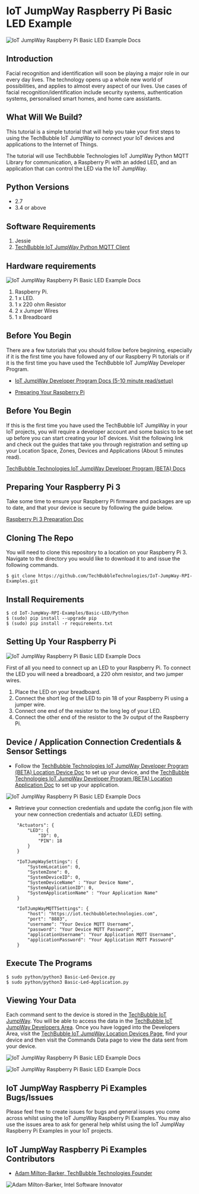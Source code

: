 # IoT JumpWay Raspberry Pi Basic LED Example

![IoT JumpWay Raspberry Pi Basic LED Example Docs](../../images/Basic-LED/Raspberry-Pi-Basic-LED-Example.png)  

## Introduction
Facial recognition and identification will soon be playing a major role in our every day lives. The technology opens up a whole new world of possibilities, and applies to almost every aspect of our lives. Use cases of facial recognition/identification include security systems, authentication systems, personalised smart homes, and home care assistants.

## What Will We Build?

This tutorial is a simple tutorial that will help you take your first steps to using the TechBubble IoT JumpWay to connect your IoT devices and applications to the Internet of Things. 

The tutorial will use TechBubble Technologies IoT JumpWay Python MQTT Library for communication, a Raspberry Pi with an added LED, and an application that can control the LED via the IoT JumpWay.

## Python Versions

- 2.7
- 3.4 or above

## Software Requirements

1. Jessie
2. [TechBubble IoT JumpWay Python MQTT Client](https://github.com/TechBubbleTechnologies/IoT-JumpWay-Python-MQTT-Clients "TechBubble IoT JumpWay Python MQTT Client")  

## Hardware requirements

![IoT JumpWay Raspberry Pi Basic LED Example Docs](../../images/Basic-LED/Hardware.jpg)  

1. Raspberry Pi.
2. 1 x LED.
3. 1 x 220 ohm Resistor
4. 2 x Jumper Wires
5. 1 x Breadboard

## Before You Begin

There are a few tutorials that you should follow before beginning, especially if it is the first time you have followed any of our Raspberry Pi tutorials or if it is the first time you have used the TechBubble IoT JumpWay Developer Program.

- [IoT JumpWay Developer Program Docs (5-10 minute read/setup)](https://github.com/TechBubbleTechnologies/IoT-JumpWay-Docs/ "IoT JumpWay Developer Program Docs (5-10 minute read/setup)")

- [Preparing Your Raspberry Pi](https://github.com/TechBubbleTechnologies/IoT-JumpWay-RPI-Examples/blob/master/_DOCS/1-Raspberry-Pi-Prep.md "Preparing Your Raspberry Pi")

## Before You Begin

If this is the first time you have used the TechBubble IoT JumpWay in your IoT projects, you will require a developer account and some basics to be set up before you can start creating your IoT devices. Visit the following link and check out the guides that take you through registration and setting up your Location Space, Zones, Devices and Applications (About 5 minutes read).

[TechBubble Technologies IoT JumpWay Developer Program (BETA) Docs](https://github.com/TechBubbleTechnologies/IoT-JumpWay-Docs/ "TechBubble Technologies IoT JumpWay Developer Program (BETA) Docs")

## Preparing Your Raspberry Pi 3

Take some time to ensure your Raspberry Pi firmware and packages are up to date, and that your device is secure by following the guide below.

[Raspberry Pi 3 Preparation Doc](https://github.com/TechBubbleTechnologies/IoT-JumpWay-RPI-Examples/blob/master/_DOCS/1-Raspberry-Pi-Prep.md "Raspberry Pi 3 Preparation Doc")

## Cloning The Repo

You will need to clone this repository to a location on your Raspberry Pi 3. Navigate to the directory you would like to download it to and issue the following commands.

    $ git clone https://github.com/TechBubbleTechnologies/IoT-JumpWay-RPI-Examples.git

## Install Requirements

    $ cd IoT-JumpWay-RPI-Examples/Basic-LED/Python
	$ (sudo) pip install --upgrade pip
    $ (sudo) pip install -r requirements.txt

## Setting Up Your Raspberry Pi

![IoT JumpWay Raspberry Pi Basic LED Example Docs](../../images/Basic-LED/Blinking.jpg)  

First of all you need to connect up an LED to your Raspberry Pi. To connect the LED you will need a breadboard, a 220 ohm resistor, and two jumper wires. 

1. Place the LED on your breadboard.
2. Connect the short leg of the LED to pin 18 of your Raspberry Pi using a jumper wire.
3. Connect one end of the resistor to the long leg of your LED.
4. Connect the other end of the resistor to the 3v output of the Raspberry Pi.

## Device / Application Connection Credentials & Sensor Settings

- Follow the [TechBubble Technologies IoT JumpWay Developer Program (BETA) Location Device Doc](https://github.com/TechBubbleTechnologies/IoT-JumpWay-Docs/blob/master/4-Location-Devices.md "TechBubble Technologies IoT JumpWay Developer Program (BETA) Location Device Doc") to set up your device, and the [TechBubble Technologies IoT JumpWay Developer Program (BETA) Location Application Doc](https://github.com/TechBubbleTechnologies/IoT-JumpWay-Docs/blob/master/5-Location-Applications.md "TechBubble Technologies IoT JumpWay Developer Program (BETA) Location Application Doc") to set up your application. 

![IoT JumpWay Raspberry Pi Basic LED Example Docs](../../images/Basic-LED/Device-Creation.png)  

- Retrieve your connection credentials and update the config.json file with your new connection  credentials and actuator (LED) setting.

```
	"Actuators": {
		"LED": {
			"ID": 0,
			"PIN": 18
		}
	}
```

```
	"IoTJumpWaySettings": {
        "SystemLocation": 0,
        "SystemZone": 0,
        "SystemDeviceID": 0,
        "SystemDeviceName" : "Your Device Name",
        "SystemApplicationID": 0,
        "SystemApplicationName" : "Your Application Name"
	}
```

```
	"IoTJumpWayMQTTSettings": {
        "host": "https://iot.techbubbletechnologies.com",
        "port": "8883",
        "username": "Your Device MQTT Username",
        "password": "Your Device MQTT Password",
        "applicationUsername": "Your Application MQTT Username",
        "applicationPassword": "Your Application MQTT Password"
	}
```

## Execute The Programs

    $ sudo python/python3 Basic-Led-Device.py 
    $ sudo python/python3 Basic-Led-Application.py 

## Viewing Your Data  

Each command sent to the device is stored in the [TechBubble IoT JumpWay](https://iot.techbubbletechnologies.com/ "TechBubble IoT JumpWay"). You will be able to access the data in the [TechBubble IoT JumpWay Developers Area](https://iot.techbubbletechnologies.com/developers/dashboard/ "TechBubble IoT JumpWay Developers Area"). Once you have logged into the Developers Area, visit the [TechBubble IoT JumpWay Location Devices Page](https://iot.techbubbletechnologies.com/developers/location-devices "Location Devices page"), find your device and then visit the Commands Data page to view the data sent from your device.

![IoT JumpWay Raspberry Pi Basic LED Example Docs](../../images/Basic-LED/SensorData.png)

![IoT JumpWay Raspberry Pi Basic LED Example Docs](../../images/Basic-LED/WarningData.png)

## IoT JumpWay Raspberry Pi Examples Bugs/Issues

Please feel free to create issues for bugs and general issues you come across whilst using the IoT JumpWay Raspberry Pi Examples. You may also use the issues area to ask for general help whilst using the IoT JumpWay Raspberry Pi Examples in your IoT projects.

## IoT JumpWay Raspberry Pi Examples Contributors

- [Adam Milton-Barker, TechBubble Technologies Founder](https://github.com/AdamMiltonBarker "Adam Milton-Barker, TechBubble Technologies Founder")

![Adam Milton-Barker,  Intel Software Innovator](../../images/main/Intel-Software-Innovator.jpg)  